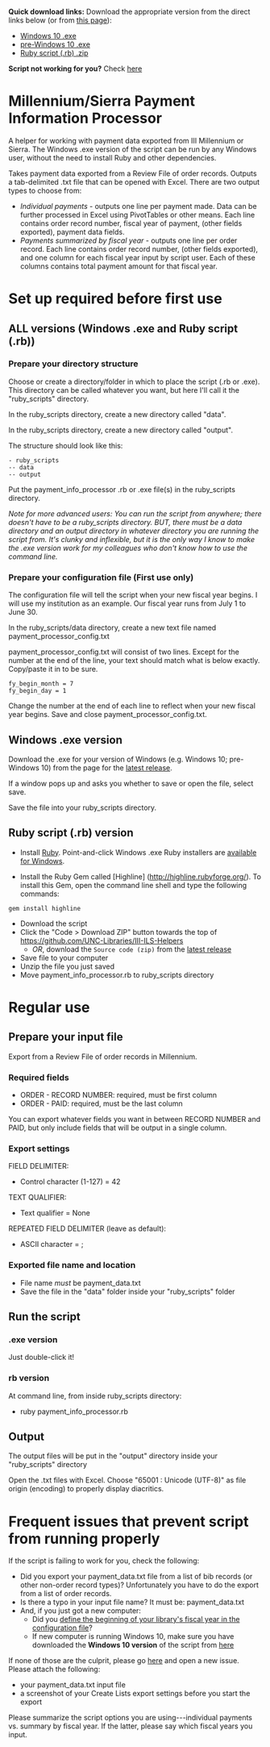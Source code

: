 **Quick download links:**
Download the appropriate version from the direct links below (or from [this page](https://github.com/UNC-Libraries/III-ILS-Helpers/releases/latest)):
- [Windows 10 .exe](https://github.com/UNC-Libraries/III-ILS-Helpers/releases/latest/download/payment_info_processor_win10.exe)
- [pre-Windows 10 .exe](https://github.com/UNC-Libraries/III-ILS-Helpers/releases/latest/download/payment_info_processor.exe)
- [Ruby script (.rb) .zip](https://github.com/UNC-Libraries/III-ILS-Helpers/archive/main.zip)

**Script not working for you?** Check [here](https://github.com/UNC-Libraries/III-ILS-Helpers#frequent-issues-that-prevent-script-from-running-properly)

# Millennium/Sierra Payment Information Processor
A helper for working with payment data exported from III Millennium or Sierra. The Windows .exe version of the script can be run by any Windows user, without the need to install Ruby and other dependencies.

Takes payment data exported from a Review File of order records. Outputs a tab-delimited .txt file that can be opened with Excel. There are two output types to choose from:
- *Individual payments* - outputs one line per payment made. Data can be further processed in Excel using PivotTables or other means. Each line contains order record number, fiscal year of payment, (other fields exported), payment data fields.
- *Payments summarized by fiscal year* - outputs one line per order record. Each line contains order record number, (other fields exported), and one column for each fiscal year input by script user. Each of these columns contains total payment amount for that fiscal year.

# Set up required before first use
## ALL versions (Windows .exe and Ruby script (.rb))
### Prepare your directory structure
Choose or create a directory/folder in which to place the script (.rb or .exe). This directory can be called whatever you want, but here I'll call it the "ruby_scripts" directory.

In the ruby_scripts directory, create a new directory called "data".

In the ruby_scripts directory, create a new directory called "output".

The structure should look like this:

```
- ruby_scripts
-- data
-- output
```

Put the payment_info_processor .rb or .exe file(s) in the ruby_scripts directory.

<i>Note for more advanced users: You can run the script from anywhere; there doesn't have to be a ruby_scripts directory. BUT, there must be a data directory and an output directory in whatever directory you are running the script from. It's clunky and inflexible, but it is the only way I know to make the .exe version work for my colleagues who don't know how to use the command line.</i>

### Prepare your configuration file (First use only)
The configuration file will tell the script when your new fiscal year begins. I will use my institution as an example. Our fiscal year runs from July 1 to June 30.

In the ruby_scripts/data directory, create a new text file named payment_processor_config.txt

payment_processor_config.txt will consist of two lines. Except for the number at the end of the line, your text should match what is below exactly. Copy/paste it in to be sure.

```
fy_begin_month = 7
fy_begin_day = 1
```

Change the number at the end of each line to reflect when your new fiscal year begins. Save and close payment_processor_config.txt.

## Windows .exe version
Download the .exe for your version of Windows (e.g. Windows 10; pre-Windows 10) from the page for the [latest release](https://github.com/UNC-Libraries/III-ILS-Helpers/releases/latest).

If a window pops up and asks you whether to save or open the file, select save.

Save the file into your ruby_scripts directory.

## Ruby script (.rb) version
- Install [Ruby](http://www.ruby-lang.org/en/). Point-and-click Windows .exe Ruby installers are [available for Windows](http://rubyinstaller.org/).

- Install the Ruby Gem called [Highline] (http://highline.rubyforge.org/). To install this Gem, open the command line shell and type the following commands:

```
gem install highline
```

- Download the script
 - Click the "Code > Download ZIP" button towards the top of <https://github.com/UNC-Libraries/III-ILS-Helpers>
   - *OR*, download the `Source code (zip)` from the [latest release](https://github.com/UNC-Libraries/III-ILS-Helpers/releases/latest)
 - Save file to your computer
 - Unzip the file you just saved
 - Move payment_info_processor.rb to ruby_scripts directory


# Regular use
## Prepare your input file
Export from a Review File of order records in Millennium.

### Required fields
- ORDER - RECORD NUMBER: required, must be first column
- ORDER - PAID: required, must be the last column

You can export whatever fields you want in between RECORD NUMBER and PAID, but only include fields that will be output in a single column.

### Export settings
FIELD DELIMITER:
- Control character (1-127) = 42

TEXT QUALIFIER:
- Text qualifier = None

REPEATED FIELD DELIMITER (leave as default):
- ASCII character = ;

### Exported file name and location
- File name *must* be payment_data.txt
- Save the file in the "data" folder inside your "ruby_scripts" folder


## Run the script
### .exe version
Just double-click it!

### rb version
At command line, from inside ruby_scripts directory:
- ruby payment_info_processor.rb

## Output
The output files will be put in the "output" directory inside your "ruby_scripts" directory

Open the .txt files with Excel. Choose "65001 : Unicode (UTF-8)" as file origin (encoding) to properly display diacritics.


# Frequent issues that prevent script from running properly
If the script is failing to work for you, check the following:

- Did you export your payment_data.txt file from a list of bib records (or other non-order record types)? Unfortunately you have to do the export from a list of order records.
- Is there a typo in your input file name? It must be: payment_data.txt
- And, if you just got a new computer:
  - Did you [define the beginning of your library's fiscal year in the configuration file](https://github.com/UNC-Libraries/III-ILS-Helpers#prepare-your-configuration-file-first-use-only)?
  - If new computer is running Windows 10, make sure you have downloaded the **Windows 10 version** of the script from [here](https://github.com/UNC-Libraries/III-ILS-Helpers/releases/latest)

If none of those are the culprit, please go [here](https://github.com/UNC-Libraries/III-ILS-Helpers/issues) and open a new issue. Please attach the following:
- your payment_data.txt input file
- a screenshot of your Create Lists export settings before you start the export

Please summarize the script options you are using---individual payments vs. summary by fiscal year. If the latter, please say which fiscal years you input.
